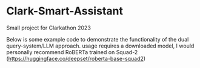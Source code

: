 # Clark-Smart-Assistant
Small project for Clarkathon 2023

Below is some example code to demonstrate the functionality of the dual query-system/LLM approach. usage requires a downloaded model, I would personally recommend RoBERTa trained on Squad-2 (https://huggingface.co/deepset/roberta-base-squad2)
